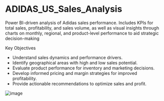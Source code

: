 # ADIDAS_US_Sales_Analysis
Power BI-driven analysis of Adidas sales performance. Includes KPIs for total sales, profitability, and sales volume, as well as visual insights through charts on monthly, regional, and product-level performance to aid strategic decision-making


Key Objectives
- Understand sales dynamics and performance drivers.
- Identify geographical areas with high and low sales potential.
- Evaluate product performance for inventory and marketing decisions.
- Develop informed pricing and margin strategies for improved profitability.
- Provide actionable recommendations to optimize sales and profit.


![image](https://github.com/user-attachments/assets/ac0ea7e8-9492-4312-8cc1-898da1e6729a)
